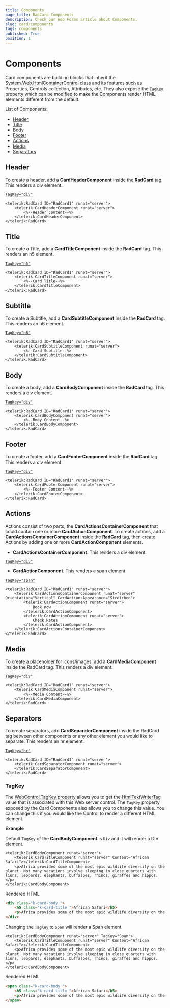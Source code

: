 ```yaml
---
title: Components
page_title: RadCard Components
description: Check our Web Forms article about Components.
slug: card/components
tags: components
published: True
position: 1
---
```


# Components

Card components are building blocks that inherit the [System.Web.HtmlContainerControl](https://docs.microsoft.com/en-us/dotnet/api/system.web.ui.htmlcontrols.htmlcontainercontrol?view=netframework-4.8) class and its features such as Properties, Controls collection, Attributes, etc. They also expose the [`TagKey`](#tagkey) property which can be modified to make the Components render HTML elements different from the default.

List of Components:
- [Header](#header)
- [Title](#title)
- [Body](#body)
- [Footer](#footer)
- [Actions](#actions)
- [Media](#media)
- [Separators](#separators)


## Header

To create a header, add a **CardHeaderComponent** inside the **RadCard** tag. This renders a div element.

[`TagKey="div"`](#tagkey)

````ASP.NET
<telerik:RadCard ID="RadCard1" runat="server">
    <telerik:CardHeaderComponent runat="server">
        <%--Header Content--%>
    </telerik:CardHeaderComponent>
</telerik:RadCard>
````

## Title

To create a Title, add a **CardTitleComponent** inside the **RadCard** tag. This renders an h5 element.

[`TagKey="h5"`](#tagkey)

````ASP.NET
<telerik:RadCard ID="RadCard1" runat="server">
    <telerik:CardTitleComponent runat="server">
        <%--Card Title--%>
    </telerik:CardTitleComponent>
</telerik:RadCard>
````

## Subtitle

To create a Subtitle, add a **CardSubtitleComponent** inside the **RadCard** tag. This renders an h6 element.

[`TagKey="h6"`](#tagkey)

````ASP.NET
<telerik:RadCard ID="RadCard1" runat="server">
    <telerik:CardSubtitleComponent runat="server">
        <%--Card Subtitle--%>
    </telerik:CardSubtitleComponent>
</telerik:RadCard>
````

## Body

To create a body, add a **CardBodyComponent** inside the **RadCard** tag. This renders a div element.

[`TagKey="div"`](#tagkey)

````ASP.NET
<telerik:RadCard ID="RadCard1" runat="server">
    <telerik:CardBodyComponent runat="server">
        <%--Body Content--%>
    </telerik:CardBodyComponent>
</telerik:RadCard>
````

## Footer

To create a footer, add a **CardFooterComponent** inside the **RadCard** tag. This renders a div element.

[`TagKey="div"`](#tagkey)

````ASP.NET
<telerik:RadCard ID="RadCard1" runat="server">
    <telerik:CardFooterComponent runat="server">
        <%--Footer Content--%>
    </telerik:CardFooterComponent>
</telerik:RadCard>
````


## Actions

Actions consist of two parts, the **CardActionsContainerComponent** that could contain one or more **CardActionComponent**.
To create actions, add a **CardActionsContainerComponent** inside the **RadCard** tag, then create Actions by adding one or more **CardActionComponent** elements.

- **CardActionsContainerComponent**. This renders a div element.

[`TagKey="div"`](#tagkey)

- **CardActionComponent**. This renders a span element

[`TagKey="span"`](#tagkey)


````ASP.NET
<telerik:RadCard ID="RadCard1" runat="server">
    <telerik:CardActionsContainerComponent runat="server" Orientation="Vertical" CardActionsAppearance="Stretched">
        <telerik:CardActionComponent runat="server"> 
            Book now
        </telerik:CardActionComponent>
        <telerik:CardActionComponent runat="server">
            Check Rates
        </telerik:CardActionComponent>
    </telerik:CardActionsContainerComponent>
</telerik:RadCard>
````


## Media

To create a placeholder for icons/images, add a **CardMediaComponent** inside the RadCard tag. This renders a div element.

[`TagKey="div"`](#tagkey)

````ASP.NET
<telerik:RadCard ID="RadCard1" runat="server">
    <telerik:CardMediaComponent runat="server">
        <%--Media Content--%>
    </telerik:CardMediaComponent>
</telerik:RadCard>
````


## Separators

To create separators, add **CardSeparatorComponent** inside the RadCard tag between other components or any other element you would like to separate. This renders an hr element.

[`TagKey="hr"`](#tagkey)

````ASP.NET
<telerik:RadCard ID="RadCard1" runat="server">
    <telerik:CardSeparatorComponent runat="server">
    </telerik:CardSeparatorComponent>
</telerik:RadCard>
````
  
### TagKey

The [WebControl.TagKey property](https://docs.microsoft.com/en-us/dotnet/api/system.web.ui.webcontrols.webcontrol.tagkey?view=netframework-4.8) allows you to get the [HtmlTextWriterTag](https://docs.microsoft.com/en-us/dotnet/api/system.web.ui.htmltextwritertag?view=netframework-4.8) value that is associated with this Web server control. The `TagKey` property exposed by the Card Components also allows you to change this value. You can change this if you would like the Control to render a different HTML element.

**Example**

Default `TagKey` of the **CardBodyComponent** is `Div` and it will render a DIV element.

````ASP.NET
<telerik:CardBodyComponent runat="server">
    <telerik:CardTitleComponent runat="server" Content="African Safari"></telerik:CardTitleComponent>
    <p>Africa provides some of the most epic wildlife diversity on the planet. Not many vacations involve sleeping in close quarters with lions, leopards, elephants, buffaloes, rhinos, giraffes and hippos.</p>
</telerik:CardBodyComponent>
````

Rendered HTML

````HTML
<div class="k-card-body ">
    <h5 class="k-card-title ">African Safari</h5>
    <p>Africa provides some of the most epic wildlife diversity on the planet. Not many vacations involve sleeping in close quarters with lions, leopards, elephants, buffaloes, rhinos, giraffes and hippos.</p>
</div>
````

Changing the `TagKey` to `Span` will render a Span element.

````ASP.NET
<telerik:CardBodyComponent runat="server" TagKey="Span">
    <telerik:CardTitleComponent runat="server" Content="African Safari"></telerik:CardTitleComponent>
    <p>Africa provides some of the most epic wildlife diversity on the planet. Not many vacations involve sleeping in close quarters with lions, leopards, elephants, buffaloes, rhinos, giraffes and hippos.</p>
</telerik:CardBodyComponent>
````

Rendered HTML

````HTML
<span class="k-card-body ">
    <h5 class="k-card-title ">African Safari</h5>
    <p>Africa provides some of the most epic wildlife diversity on the planet. Not many vacations involve sleeping in close quarters with lions, leopards, elephants, buffaloes, rhinos, giraffes and hippos.</p>
</span>
````
 
